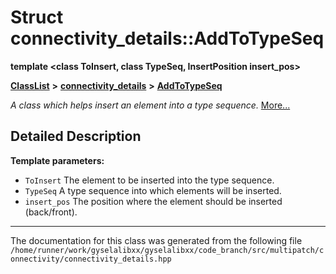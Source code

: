 

# Struct connectivity\_details::AddToTypeSeq

**template &lt;class ToInsert, class TypeSeq, InsertPosition insert\_pos&gt;**



[**ClassList**](annotated.md) **>** [**connectivity\_details**](namespaceconnectivity__details.md) **>** [**AddToTypeSeq**](structconnectivity__details_1_1AddToTypeSeq.md)



_A class which helps insert an element into a type sequence._ [More...](#detailed-description)


































































## Detailed Description




**Template parameters:**


* `ToInsert` The element to be inserted into the type sequence. 
* `TypeSeq` A type sequence into which elements will be inserted. 
* `insert_pos` The position where the element should be inserted (back/front). 




    

------------------------------
The documentation for this class was generated from the following file `/home/runner/work/gyselalibxx/gyselalibxx/code_branch/src/multipatch/connectivity/connectivity_details.hpp`

